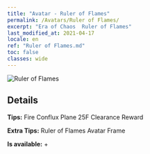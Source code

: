 ```yaml
---
title: "Avatar - Ruler of Flames"
permalink: /Avatars/Ruler of Flames/
excerpt: "Era of Chaos  Ruler of Flames"
last_modified_at: 2021-04-17
locale: en
ref: "Ruler of Flames.md"
toc: false
classes: wide
---
```

 ![Ruler of Flames](/images/a/avatarFrame_39.png)

## Details

 **Tips:** Fire Conflux Plane 25F Clearance Reward 

 **Extra Tips:** Ruler of Flames Avatar Frame 

 **Is available:**  + 

